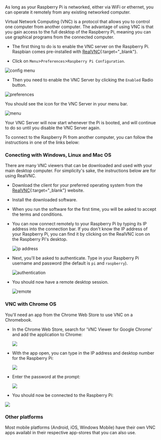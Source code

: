As long as your Raspberry Pi is networked, either via WiFi or ethernet, you can operate it remotely from any existing networked computer.

Virtual Network Computing (VNC) is a protocol that allows you to control one computer from another computer. The advantage of using VNC is that you gain access to the full desktop of the Raspberry Pi, meaning you can use graphical programs from the connected computer.

- The first thing to do is to enable the VNC server on the Raspberry Pi. Raspbian comes pre-installed with [RealVNC](https://www.realvnc.com/){:target="_blank"}.

- Click on `Menu`>`Preferences`>`Raspberry Pi Configuration`.

![config menu](images/config.png)

- Then you need to enable the VNC Server by clicking the `Enabled` Radio button.

![preferences](images/preferences.png)

You should see the icon for the VNC Server in your menu bar.

![menu](images/menu.png)

Your VNC Server will now start whenever the Pi is booted, and will continue to do so until you disable the VNC Server again.

To connect to the Raspberry Pi from another computer, you can follow the instructions in one of the links below:

### Conecting  with Windows, Linux and Mac OS

There are many VNC viewers that can be downloaded and used with your main desktop computer. For simplicity's sake, the instructions below are for using RealVNC.

- Download the client for your preferred operating system from the [RealVNC](https://www.realvnc.com/download/viewer){:target="_blank"} website.
- Install the downloaded software.
- When you run the software for the first time, you will be asked to accept the terms and conditions.
- You can now connect remotely to your Raspberry Pi by typing its IP address into the connection bar. If you don't know the IP address of your Raspberry Pi, you can find it by clicking on the RealVNC icon on the Raspberry Pi's desktop.

  ![ip address](images/ip.png)

- Next, you'll be asked to authenticate. Type in your Raspberry Pi username and password (the default is `pi` and `raspberry`).

  ![authentication](images/authentication.png)

- You should now have a remote desktop session.

  ![remote](images/remote.png)

### VNC with Chrome OS

You'll need an app from the Chrome Web Store to use VNC on a Chromebook.

- In the Chrome Web Store, search for 'VNC Viewer for Google Chrome' and add the application to Chrome:

  ![](images/vnc-chrome1.png)

- With the app open, you can type in the IP address and desktop number for the Raspberry Pi:

  ![](images/vnc-chrome3.png)

- Enter the password at the prompt:

  ![](images/vnc-chrome4.png)

- You should now be connected to the Raspberry Pi:

![](images/vnc-chrome5.png)

### Other platforms
Most mobile platforms (Android, iOS, Windows Mobile) have their own VNC apps availabl in their respective app-stores that you can also use.
